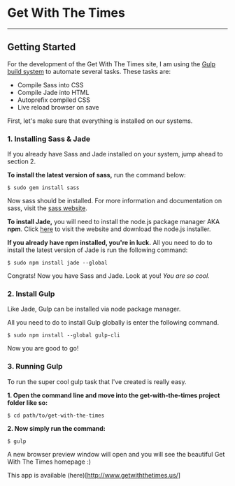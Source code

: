 Get With The Times
==================
------------------

Getting Started
---------------

For the development of the Get With The Times site, I am using the [Gulp build system](http://gulpjs.com/) to automate several tasks. These tasks are:

  * Compile Sass into CSS
  * Compile Jade into HTML
  * Autoprefix compiled CSS
  * Live reload browser on save

First, let's make sure that everything is installed on our systems.

### 1. Installing Sass & Jade

If you already have Sass and Jade installed on your system, jump ahead to section 2.

**To install the latest version of sass,** run the command below:

`$ sudo gem install sass`

Now sass should be installed. For more information and documentation on sass, visit the [sass website](http://sass-lang.com/).

**To install Jade,** you will need to install the node.js package manager AKA **npm**. Click [here](https://nodejs.org/en/) to visit the website and download the node.js installer.

**If you already have npm installed, you're in luck.** All you need to do to install the latest version of Jade is run the following command:

`$ sudo npm install jade --global`

Congrats! Now you have Sass and Jade. Look at you! _You are so cool._

### 2. Install Gulp

Like Jade, Gulp can be installed via node package manager.

All you need to do to install Gulp globally is enter the following command.

`$ sudo npm install --global gulp-cli`

Now you are good to go!

### 3. Running Gulp

To run the super cool gulp task that I've created is really easy.

**1. Open the command line and move into the get-with-the-times project folder like so:**

`$ cd path/to/get-with-the-times`

**2. Now simply run the command:**

`$ gulp`

A new browser preview window will open and you will see the beautiful Get With The Times homepage :)

This app is available (here)[http://www.getwiththetimes.us/]
